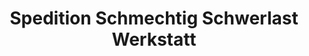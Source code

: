 ---
title: "Spedition Schmechtig Schwerlast Werkstatt"
url: /genthin/spedition-schmechtig-schwerlast-werkstatt/
shop: Allgemein
---